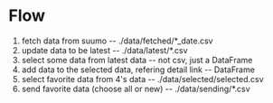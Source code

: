 # Flow
1. fetch data from suumo -- ./data/fetched/*_date.csv
2. update data to be latest -- ./data/latest/*.csv
3. select some data from latest data -- not csv, just a DataFrame
4. add data to the selected data, refering detail link -- DataFrame
5. select favorite data from 4's data -- ./data/selected/selected.csv
6. send favorite data (choose all or new) -- ./data/sending/*.csv


